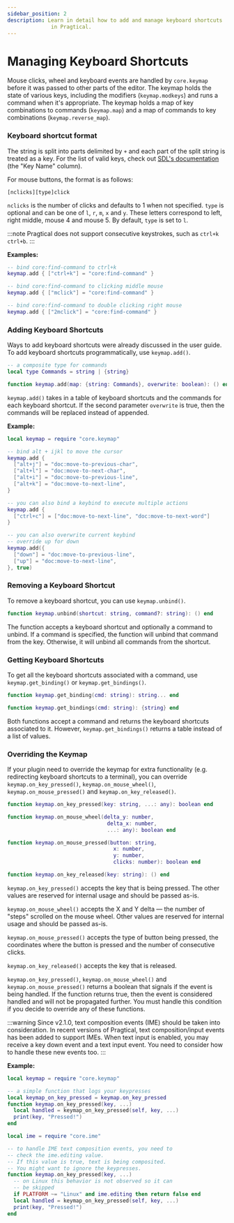 ```yaml
---
sidebar_position: 2
description: Learn in detail how to add and manage keyboard shortcuts
              in Pragtical.
---
```


# Managing Keyboard Shortcuts

Mouse clicks, wheel and keyboard events are handled by
`core.keymap` before it was passed to other parts of the editor.
The keymap holds the state of various keys, including the modifiers
(`keymap.modkeys`) and runs a command when it's appropriate.
The keymap holds a map of key combinations to commands (`keymap.map`)
and a map of commands to key combinations (`keymap.reverse_map`).

### Keyboard shortcut format

The string is split into parts delimited by `+` and
each part of the split string is treated as a key.
For the list of valid keys, check out [SDL's documentation][1] (the "Key Name" column).

For mouse buttons, the format is as follows:

`[nclicks][type]click`

`nclicks` is the number of clicks and defaults to 1 when not specified.
`type` is optional and can be one of `l`, `r`, `m`, `x` and `y`.
These letters correspond to left, right middle, mouse 4 and
mouse 5.
By default, `type` is set to `l`.

:::note Pragtical does not support consecutive keystrokes, such as `ctrl+k ctrl+b`.
:::

**Examples:**

```lua
-- bind core:find-command to ctrl+k
keymap.add { ["ctrl+k"] = "core:find-command" }

-- bind core:find-command to clicking middle mouse
keymap.add { ["mclick"] = "core:find-command" }

-- bind core:find-command to double clicking right mouse
keymap.add { ["2mclick"] = "core:find-command" }
```

### Adding Keyboard Shortcuts

Ways to add keyboard shortcuts were already discussed in the user guide.
To add keyboard shortcuts programmatically, use `keymap.add()`.

```lua
-- a composite type for commands
local type Commands = string | {string}

function keymap.add(map: {string: Commands}, overwrite: boolean): () end
```

`keymap.add()` takes in a table of keyboard shortcuts and the commands
for each keyboard shortcut.
If the second parameter `overwrite` is true, then the commands
will be replaced instead of appended.

**Example:**

```lua
local keymap = require "core.keymap"

-- bind alt + ijkl to move the cursor
keymap.add {
  ["alt+j"] = "doc:move-to-previous-char",
  ["alt+l"] = "doc:move-to-next-char",
  ["alt+i"] = "doc:move-to-previous-line",
  ["alt+k"] = "doc:move-to-next-line",
}

-- you can also bind a keybind to execute multiple actions
keymap.add {
  ["ctrl+c"] = ["doc:move-to-next-line", "doc:move-to-next-word"]
}

-- you can also overwrite current keybind
-- override up for down
keymap.add({
  ["down"] = "doc:move-to-previous-line",
  ["up"] = "doc:move-to-next-line",
}, true)
```

### Removing a Keyboard Shortcut

To remove a keyboard shortcut, you can use `keymap.unbind()`.

```lua
function keymap.unbind(shortcut: string, command?: string): () end
```

The function accepts a keyboard shortcut and optionally a command to unbind.
If a command is specified, the function will unbind that command
from the key.
Otherwise, it will unbind all commands from the shortcut.

### Getting Keyboard Shortcuts

To get all the keyboard shortcuts associated with a command, use
`keymap.get_binding()` or `keymap.get_bindings()`.

```lua
function keymap.get_binding(cmd: string): string... end

function keymap.get_bindings(cmd: string): {string} end
```

Both functions accept a command and returns the keyboard
shortcuts associated to it.
However, `keymap.get_bindings()` returns a table instead
of a list of values.

### Overriding the Keymap

If your plugin need to override the keymap for extra functionality
(e.g. redirecting keyboard shortcuts to a terminal), you
can override `keymap.on_key_pressed()`, `keymap.on_mouse_wheel()`,
`keymap.on_mouse_pressed()` and `keymap.on_key_released()`.

```lua
function keymap.on_key_pressed(key: string, ...: any): boolean end

function keymap.on_mouse_wheel(delta_y: number,
                                delta_x: number,
                                ...: any): boolean end

function keymap.on_mouse_pressed(button: string,
                                  x: number,
                                  y: number,
                                  clicks: number): boolean end

function keymap.on_key_released(key: string): () end
```

`keymap.on_key_pressed()` accepts the key that is being pressed.
The other values are reserved for internal usage and should be
passed as-is.

`keymap.on_mouse_wheel()` accepts the X and Y delta — the number
of "steps" scrolled on the mouse wheel.
Other values are reserved for internal usage and should be passed
as-is.

`keymap.on_mouse_pressed()` accepts the type of button being pressed,
the coordinates where the button is pressed and the number of
consecutive clicks.

`keymap.on_key_released()` accepts the key that is released.

`keymap.on_key_pressed()`, `keymap.on_mouse_wheel()` and
`keymap.on_mouse_pressed()` returns a boolean that signals
if the event is being handled.
If the function returns true, then the event is considered
handled and will not be propagated further.
You must handle this condition if you decide to override
any of these functions.

:::warning Since v2.1.0, text composition events (IME) should be taken into consideration.
In recent versions of Pragtical, text composition/input events
has been added to support IMEs.
When text input is enabled, you may receive a key down event
and a text input event.
You need to consider how to handle these new events too.
:::

**Example:**

```lua
local keymap = require "core.keymap"

-- a simple function that logs your keypresses
local keymap_on_key_pressed = keymap.on_key_pressed
function keymap.on_key_pressed(key, ...)
  local handled = keymap_on_key_pressed(self, key, ...)
  print(key, "Pressed!")
end

local ime = require "core.ime"

-- to handle IME text composition events, you need to
-- check the ime.editing value.
-- If this value is true, text is being composited.
-- You might want to ignore the keypresses.
function keymap.on_key_pressed(key, ...)
  -- on Linux this behavior is not observed so it can
  -- be skipped
  if PLATFORM ~= "Linux" and ime.editing then return false end
  local handled = keymap_on_key_pressed(self, key, ...)
  print(key, "Pressed!")
end
```

[1]: https://wiki.libsdl.org/SDL2/SDL_Keycode
